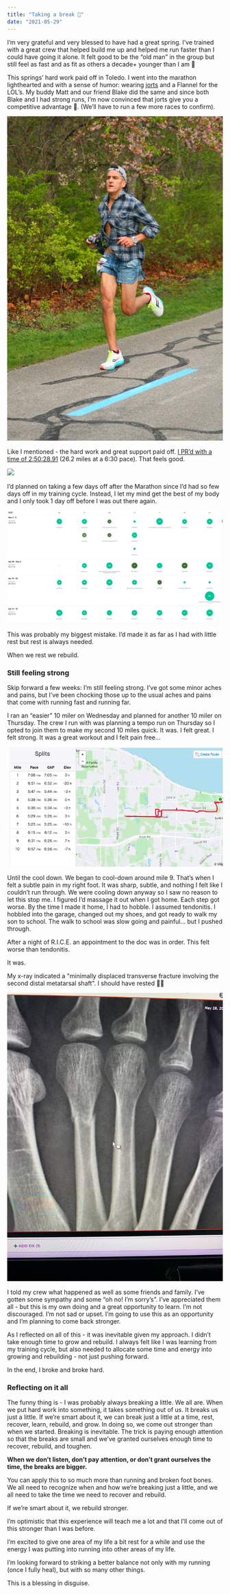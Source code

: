 ```yaml
---
title: "Taking a break 🦴"
date: "2021-05-29"
---
```


I’m very grateful and very blessed to have had a great spring. I’ve trained with a great crew that helped build me up and helped me run faster than I could have going it alone. It felt good to be the “old man” in the group but still feel as fast and as fit as others a decade+ younger than I am 🤣

This springs’ hard work paid off in Toledo. I went into the marathon lighthearted and with a sense of humor: wearing [jorts](https://www.boausa.com/products/mens-stretch-1-elite-printed-split-run-short-jorts) and a Flannel for the LOL’s. My buddy Matt and our friend Blake did the same and since both Blake and I had strong runs, I’m now convinced that jorts give you a competitive advantage 🤣. (We’ll have to run a few more races to confirm).

![](../../assets/toledo-marathon1.jpg)

Like I mentioned - the hard work and great support paid off. [I PR’d with a time of 2:50:28.91](https://runsignup.com/Race/Results/22766/IndividualResult/LzFZ?resultSetId=250218#U17002798) (26.2 miles at a 6:30 pace). That feels good.

![](../../assets/toledo-marathon2.jpg)



I’d planned on taking a few days off after the Marathon since I’d had so few days off in my training cycle. Instead, I let my mind get the best of my body and I only took 1 day off before I was out there again. 

![](../../assets/no-rest.png)

This was probably my biggest mistake. I’d made it as far as I had with little rest but rest is always needed. 

When we rest we rebuild. 

### Still feeling strong
Skip forward a few weeks:
I’m still feeling strong. I’ve got some minor aches and pains, but I’ve been chocking those up to the usual aches and pains that come with running fast and running far.

I ran an “easier” 10 miler on Wednesday and planned for another 10 miler on Thursday. The crew I run with was planning a tempo run on Thursday so I opted to join them to make my second 10 miles quick. It was. I felt great. I felt strong. It was a great workout and I felt pain free… 

![](../../assets/thursday-workout.png)

Until the cool down. We began to cool-down around mile 9. That’s when I felt a subtle pain in my right foot. It was sharp, subtle, and nothing I felt like I couldn’t run through. We were cooling down anyway so I saw no reason to let this stop me. I figured I’d massage it out when I got home. 
Each step got worse. 
By the time I made it home, I had to hobble. I assumed tendonitis. I hobbled into the garage, changed out my shoes, and got ready to walk my son to school. The walk to school was slow going and painful… but I pushed through.


After a night of R.I.C.E. an appointment to the doc was in order. This felt worse than tendonitis.

It was. 

My x-ray indicated a "minimally displaced transverse fracture involving the second distal metatarsal shaft". I should have rested 🤦‍♂️

![](../../assets/broken.jpg)


I told my crew what happened as well as some friends and family. I’ve gotten some sympathy and some “oh no! I’m sorry’s”. I’ve appreciated them all - but this is my own doing and a great opportunity to learn. I’m not discouraged. I’m not sad or upset. I’m going to use this as an opportunity and I’m planning to come back stronger.

As I reflected on all of this - it was inevitable given my approach.
I didn’t take enough time to grow and rebuild. I always felt like I was learning from my training cycle, but also needed to allocate some time and energy into growing and rebuilding - not just pushing forward.

In the end, I broke and broke hard. 

### Reflecting on it all
The funny thing is - I was probably always breaking a little. We all are. When we put hard work into something, it takes something out of us. It breaks us just a little. If we’re smart about it, we can break just a little at a time, rest, recover, learn, rebuild, and grow. In doing so, we come out stronger than when we started. Breaking is inevitable. The trick is paying enough attention so that the breaks are small and we’ve granted ourselves enough time to recover, rebuild, and toughen.

**When we don’t listen, don’t pay attention, or don’t grant ourselves the time, the breaks are bigger.**

You can apply this to so much more than running and broken foot bones. We all need to recognize when and how we’re breaking just a little, and we all need to take the time we need to recover and rebuild. 

If we’re smart about it, we rebuild stronger.

I’m optimistic that this experience will teach me a lot and that I’ll come out of this stronger than I was before.  

I’m excited to give one area of my life a bit rest for a while and use the energy I was putting into running into other areas of my life.

I’m looking forward to striking a better balance not  only with my running (once I fully heal), but with so many other things.

This is a blessing in disguise.
